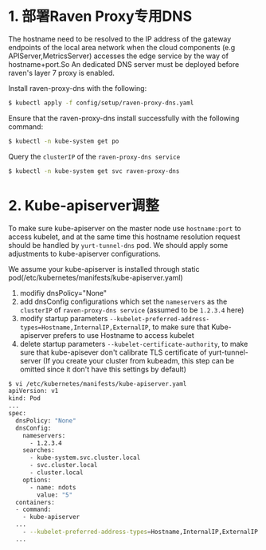 # 1. 部署Raven Proxy专用DNS

The hostname need to be resolved to the IP address of the gateway endpoints of the local area network when the cloud components (e.g APIServer,MetricsServer) accesses the edge service by the way of hostname+port.So An dedicated DNS server must be deployed before raven's layer 7 proxy is enabled.

Install raven-proxy-dns with the following:
```bash
$ kubectl apply -f config/setup/raven-proxy-dns.yaml
```

Ensure that the raven-proxy-dns install successfully with the following command:
```bash
$ kubectl -n kube-system get po
```

Query the `clusterIP` of the `raven-proxy-dns service`
```bash
$ kubectl -n kube-system get svc raven-proxy-dns
```

# 2. Kube-apiserver调整

To make sure kube-apiserver on the master node use `hostname:port` to access kubelet, and at the same time this hostname resolution request should be handled by `yurt-tunnel-dns` pod. We should apply some adjustments to kube-apiserver configurations.

We assume your kube-apiserver is installed through static pod(/etc/kubernetes/manifests/kube-apiserver.yaml)

1. modifiy dnsPolicy="None"
2. add dnsConfig configurations which set the `nameservers` as the `clusterIP` of `raven-proxy-dns service` (assumed to be `1.2.3.4` here)
3. modify startup parameters `--kubelet-preferred-address-types=Hostname,InternalIP,ExternalIP`, to make sure that Kube-apiserver prefers to use Hostname to access kubelet
4. delete startup parameters `--kubelet-certificate-authority`, to make sure that kube-apisever don't calibrate TLS certificate of yurt-tunnel-server (If you create your cluster from kubeadm, this step can be omitted since it don't have this settings by default)

```bash
$ vi /etc/kubernetes/manifests/kube-apiserver.yaml
apiVersion: v1
kind: Pod
...
spec:
  dnsPolicy: "None" 
  dnsConfig:       
    nameservers:
      - 1.2.3.4
    searches:
      - kube-system.svc.cluster.local
      - svc.cluster.local
      - cluster.local
    options:
      - name: ndots
        value: "5"
  containers:
  - command:
    - kube-apiserver
  ...
    - --kubelet-preferred-address-types=Hostname,InternalIP,ExternalIP # 3. 把Hostname放在第一位
  ...
```